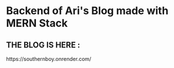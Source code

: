 <h1> Backend of Ari's Blog made with MERN Stack</h1>
<h2> THE BLOG IS HERE : </h2> https://southernboy.onrender.com/
